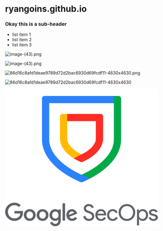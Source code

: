 # ryangoins.github.io


### Okay this is a sub-header 

* list item 1
* list item 2
* list item 3

![image-(43).png](https://raw.githubusercontent.com/ryangoins/ryangoins.github.io/main/image-(43).png)

![image-(43).png](https://raw.githubusercontent.com/ryangoins/ryangoins.github.io/main/image-(43).png)

![86d16c8afd1deae9789d72d2bac6930d69fcdf11-4630x4630.png](https://raw.githubusercontent.com/ryangoins/ryangoins.github.io/main/86d16c8afd1deae9789d72d2bac6930d69fcdf11-4630x4630.png)

![86d16c8afd1deae9789d72d2bac6930d69fcdf11-4630x4630](https://github.com/user-attachments/assets/c066a54b-6058-4a4d-902f-83d418b5029a)


![5S1STTMPCZRS.png](https://raw.githubusercontent.com/ryangoins/ryangoins.github.io/main/5S1STTMPCZRS.png)